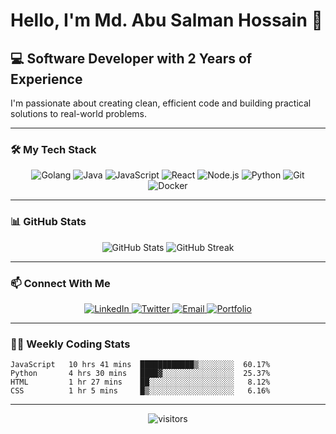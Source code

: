 # Hello, I'm Md. Abu Salman Hossain 👋

## 💻 Software Developer with 2 Years of Experience

I'm passionate about creating clean, efficient code and building practical solutions to real-world problems.

---

### 🛠️ My Tech Stack

<p align="center">
  <img src="https://img.shields.io/badge/-Go-00ADD8?style=for-the-badge&logo=go&logoColor=white" alt="Golang" />
  <img src="https://img.shields.io/badge/-Java-ED8B00?style=for-the-badge&logo=java&logoColor=white" alt="Java" />
  <img src="https://img.shields.io/badge/-JavaScript-F7DF1E?style=for-the-badge&logo=javascript&logoColor=black" alt="JavaScript" />
  <img src="https://img.shields.io/badge/-React-61DAFB?style=for-the-badge&logo=react&logoColor=black" alt="React" />
  <img src="https://img.shields.io/badge/-Node.js-339933?style=for-the-badge&logo=node.js&logoColor=white" alt="Node.js" />
  <img src="https://img.shields.io/badge/-Python-3776AB?style=for-the-badge&logo=python&logoColor=white" alt="Python" />
  <img src="https://img.shields.io/badge/-Git-F05032?style=for-the-badge&logo=git&logoColor=white" alt="Git" />
  <img src="https://img.shields.io/badge/-Docker-2496ED?style=for-the-badge&logo=docker&logoColor=white" alt="Docker" />
</p>

---

### 📊 GitHub Stats

<div align="center">
  <img src="https://github-readme-stats.vercel.app/api?username=Salman067&show_icons=true&theme=radical" alt="GitHub Stats" />
  <img src="https://github-readme-streak-stats.herokuapp.com/?user=Salman067&theme=radical" alt="GitHub Streak" />
</div>

---

### 📫 Connect With Me

<p align="center">
  <a href="https://linkedin.com/in/yourprofile" target="_blank">
    <img src="https://img.shields.io/badge/-LinkedIn-0077B5?style=for-the-badge&logo=linkedin&logoColor=white" alt="LinkedIn" />
  </a>
  <a href="https://twitter.com/yourhandle" target="_blank">
    <img src="https://img.shields.io/badge/-Twitter-1DA1F2?style=for-the-badge&logo=twitter&logoColor=white" alt="Twitter" />
  </a>
  <a href="mailto:youremail@example.com">
    <img src="https://img.shields.io/badge/-Email-D14836?style=for-the-badge&logo=gmail&logoColor=white" alt="Email" />
  </a>
  <a href="https://yourportfolio.com" target="_blank">
    <img src="https://img.shields.io/badge/-Portfolio-000000?style=for-the-badge&logo=react&logoColor=white" alt="Portfolio" />
  </a>
</p>

---

### 👨‍💻 Weekly Coding Stats

<!--START_SECTION:waka-->
```text
JavaScript   10 hrs 41 mins  ████████████▒░░░░░░░░  60.17%
Python       4 hrs 30 mins   ████▓░░░░░░░░░░░░░░░░  25.37%
HTML         1 hr 27 mins    ██░░░░░░░░░░░░░░░░░░░   8.12%
CSS          1 hr 5 mins     █▒░░░░░░░░░░░░░░░░░░░   6.16%
```
<!--END_SECTION:waka-->

---

<div align="center">
  <img src="https://visitor-badge.laobi.icu/badge?page_id=yourusername.yourusername" alt="visitors" />
</div>

<!-- Profile template inspired by various GitHub profiles -->
